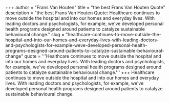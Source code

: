 +++
author = "Frans Van Houten"
title = "the best Frans Van Houten Quote"
description = "the best Frans Van Houten Quote: Healthcare continues to move outside the hospital and into our homes and everyday lives. With leading doctors and psychologists, for example, we've developed personal health programs designed around patients to catalyze sustainable behavioural change."
slug = "healthcare-continues-to-move-outside-the-hospital-and-into-our-homes-and-everyday-lives-with-leading-doctors-and-psychologists-for-example-weve-developed-personal-health-programs-designed-around-patients-to-catalyze-sustainable-behavioural-change"
quote = '''Healthcare continues to move outside the hospital and into our homes and everyday lives. With leading doctors and psychologists, for example, we've developed personal health programs designed around patients to catalyze sustainable behavioural change.'''
+++
Healthcare continues to move outside the hospital and into our homes and everyday lives. With leading doctors and psychologists, for example, we've developed personal health programs designed around patients to catalyze sustainable behavioural change.
